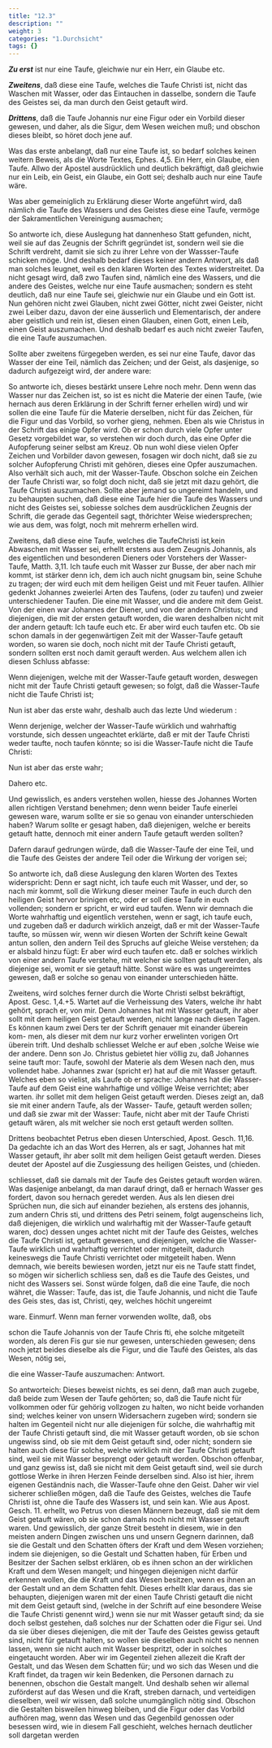```yaml
---
title: "12.3"
description: ""
weight: 3
categories: "1.Durchsicht"
tags: {}
---
```


<!-- Seite 573 -->

**_Zu erst_** ist nur eine Taufe, gleichwie nur
ein Herr, ein Glaube etc.

**_Zweitens_**, daß diese eine Taufe, welches die
Taufe Christi ist, nicht das Waschen mit Wasser,
oder das Eintauchen in dasselbe, sondern die Taufe
des Geistes sei, da man durch den Geist getauft
wird.

**_Drittens_**, daß die Taufe Johannis nur eine
Figur oder ein Vorbild dieser gewesen, und daher,
als die Sigur, dem Wesen weichen muß;
und obschon dieses bleibt, so höret doch jene
auf.

Was das erste anbelangt, daß nur eine Taufe ist,
so bedarf solches keinen weitern Beweis, als die Worte
Textes, Ephes. 4,5. Ein Herr, ein Glaube, eien
Taufe. Allwo der Apostel ausdrücklich und deutlich
bekräftigt, daß gleichwie nur ein Leib, ein Geist,
ein Glaube, ein Gott sei; deshalb auch nur eine
Taufe wäre.

Was aber gemeiniglich zu Erklärung dieser Worte<!-- Seite 574 -->
angeführt wird, daß nämlich die Taufe des
Wassers und des Geistes diese eine Taufe, vermöge
der Sakramentlichen Vereinigung ausmachen;

So antworte ich, diese Auslegung hat dannenheso
Statt gefunden, nicht, weil sie auf das Zeugnis
der Schrift gegründet ist, sondern weil sie die Schrift
verdreht, damit sie sich zu ihrer Lehre von der Wassser-Taufe
schicken möge. Und deshalb bedarf dieses keiner
andern Antwort, als daß man solches leugnet,
weil es den klaren Worten des Textes widerstreitet.
Da nicht gesagt wird, daß zwo Taufen sind, nämlich
eine des Wassers, und die andere des Geistes,
welche nur eine Taufe ausmachen; sondern es steht
deutlich, daß nur eine Taufe sei, gleichwie nur ein
Glaube und ein Gott ist. Nun gehören nicht
zwei Glauben, nicht zwei Götter, nicht zwei Geister,
nicht zwei Leiber dazu, davon der eine äusserlich
und Elementarisch, der andere aber geistlich
und rein ist, diesen einen Glauben, einen Gott,
einen Leib, einen Geist auszumachen. Und deshalb
bedarf es auch nicht zweier Taufen, die eine Taufe
auszumachen.

Sollte aber zweitens fürgegeben werden, es sei
nur eine Taufe, davor das Wasser der eine
Teil, nämlich das Zeichen; und der Geist, als
dasjenige, so dadurch aufgezeigt wird, der andere
ware:

So antworte ich, dieses bestärkt unsere Lehre noch
mehr. Denn wenn das Wasser nur das Zeichen ist,
so ist es nicht die Materie der einen Taufe, (wie hernach
aus deren Erklärung in der Schrift ferner erhellen
wird) und wir sollen die eine Taufe für die Materie
derselben, nicht für das Zeichen, für die Figur
und das Vorbild, so vorher gieng, nehmen. Eben
als wie Christus in der Schrift das einige Opfer<!-- Seite 575 -->
wird. Ob er schon durch viele Opfer unter
Gesetz vorgebildet war, so verstehen wir doch
durch, das eine Opfer die Aufopferung seiner selbst
am Kreuz. Ob nun wohl diese vielen Opfer Zeichen
und Vorbilder davon gewesen, fosagen wir doch nicht,
daß sie zu solcher Aufopferung Christi mit gehören,
dieses eine Opfer auszumachen. Also verhält sich
auch, mit der Wasser-Taufe. Obschon solche ein Zeichen
der Taufe Christi war, so folgt doch nicht, daß
sie jetzt mit dazu gehört, die Taufe Christi auszumachen.
Sollte aber jemand so ungereimt handeln,
und zu behaupten suchen, daß diese eine Taufe hier
die Taufe des Wassers und nicht des Geistes sei,
sobiesse solches dem ausdrücklichen Zeugnis der Schrift,
die gerade das Gegenteil sagt, thðrichter Weise wiedersprechen;
wie aus dem, was folgt, noch mit mehrerm
erhellen wird.

Zweitens, daß diese eine Taufe, welches die
TaufeChristi ist,kein Abwaschen mit Wasser sei, erhellt
erstens aus dem Zeugnis Johannis, als des eigentlichen
und besonderen Dieners oder Vorstehers der
Wasser-Taufe, Matth. 3,11. Ich taufe euch
mit Wasser zur Busse, der aber nach mir kommt,
ist stärker denn ich, dem ich auch nicht gnugsam
bin, seine Schuhe zu tragen; der wird euch mit
dem heiligen Geist und mit Feuer taufen. Allhier
gedenkt Johannes zweierlei Arten des Taufens,
(oder zu taufen) und zweier unterschiedener Taufen.
Die eine mit Wasser, und die andere mit dem Geist.
Von der einen war Johannes der Diener, und von
der andern Christus; und diejenigen, die mit der ersten
getauft worden, die waren deshalben nicht mit der
andern getauft: Ich taufe euch etc. Er aber wird
euch taufen etc. Ob sie schon damals in der gegenwärtigen
Zeit mit der Wasser-Taufe getauft worden,
so waren sie doch, noch nicht mit der Taufe Christi<!-- Seite 576 -->
getauft, sondern sollten erst noch damit gerauft
werden. Aus welchem allen ich diesen Schluss abfasse:

Wenn diejenigen, welche mit der Wasser-Taufe
getauft worden, deswegen nicht mit der Taufe Christi
getauft gewesen; so folgt, daß die Wasser-Taufe
nicht die Taufe Christi ist;

Nun ist aber das erste wahr, deshalb auch das lezte
Und wiederum :

Wenn derjenige, welcher der Wasser-Taufe würklich
und wahrhaftig vorstunde, sich dessen ungeachtet
erklärte, daß er mit der Taufe Christi weder taufte,
noch taufen könnte; so isi die Wasser-Taufe nicht
die Taufe Christi:

Nun ist aber das erste wahr;

Dahero etc.

Und gewisslich, es anders verstehen wollen, hiesse
des Johannes Worten allen richtigen Verstand benehmen;
denn wenn beider Taufe einerlei gewesen ware,
warum sollte er sie so genau von einander unterschieden
haben? Warum sollte er gesagt haben, daß
diejenigen, welche er bereits getauft hatte, dennoch
mit einer andern Taufe getauft werden sollten?

Dafern darauf gedrungen würde, daß die Wasser-Taufe
der eine Teil, und die Taufe des
Geistes der andere Teil oder die Wirkung der
vorigen sei;

So antworte ich, daß diese Auslegung den klaren
Worten des Textes widerspricht: Denn er sagt nicht,
ich taufe euch mit Wasser, und der, so nach mir
kommt, soll die Wirkung dieser meiner Taufe
in euch durch den heiligen Geist hervor brinigen
etc, oder er soll diese Taufe in euch vollenden;
sondern er spricht, er wird eud taufen. Wenn
wir demnach die Worte wahrhaftig und eigentlich
verstehen, wenn er sagt, ich taufe euch, und zugeben<!-- Seite 577 -->
daß er dadurch wirklich anzeigt, daß er mit
der Wasser-Taufe taufte, so müssen wir, wenn wir
diesen Worten der Schrift keine Gewalt antun sollen,
den andern Teil des Spruchs auf gleiche Weise
verstehen; da er alsbald hinzu fügt: Er aber
wird euch taufen etc. daß er solches wirklich von
einer andern Taufe verstehe, mit welcher sie sollten
getauft werden, als diejenige sei, womit er sie getauft
hätte. Sonst wäre es was ungereimtes gewesen,
daß er solche so genau von einander unterschieden
hätte.

Zweitens, wird solches ferner durch die Worte
Christi selbst bekräftigt, Apost. Gesc. 1,4.+5.
Wartet auf die Verheissung des Vaters, welche
ihr habt gehört, sprach er, von mir. Denn
Johannes hat mit Wasser getauft, ihr aber sollt
mit dem heiligen Geist getauft werden, nicht lange
nach diesen Tagen. Es können kaum zwei Ders
ter der Schrift genauer mit einander überein kom-
men, als dieser mit dem nur kurz vorher erwelinten
vorigen Ort überein trift. Und deshalb
schliesset Welche
er auf eben ,solche Weise wie der andere. Denn son Jo.
Christus gebietet hier völlig zu, daß Johannes seine tauft mor:
Taufe, sowohl der Materie als dem Wesen nach den, mus
vollendet habe. Johannes zwar (spricht er) hat auf die
mit Wasser getauft. Welches eben so vielist, als Laufe
ob er sprache: Johannes hat die Wasser-Taufe auf dem Geist
eine wahrhaftige und völlige Weise verrichtet; aber warten.
ihr sollet mit dem heligen Geist getauft werden.
Dieses zeigt an, daß sie mit einer andern Taufe, als
der Wasser- Taufe, getauft werden sollen; und daß
sie zwar mit der Wasser: Taufe, nicht aber mit der
Taufe Christi getauft wären, als mit welcher sie
noch erst getauft werden sollten.

Drittens beobachtet Petrus eben diesen Unterschied,
Apost. Gesch. 11,16. Da gedachte ich<!-- Seite 578 -->
an das Wort des Herren, als er sagt, Johannes
hat mit Wasser getauft, ihr aber sollt mit dem
heiligen Geist getauft werden. Dieses deutet der
Apostel auf die Zusgiessung des heiligen Geistes, und (chieden.

schliesset, daß sie damals mit der Taufe des Geistes getauft worden wären. Was dasjenige anbelangt, da man darauf dringt, daß er hernach Wasser ges fordert, davon sou hernach geredet werden. Aus als len diesen drei Sprüchen nun, die sich auf einander beziehen, als erstens des johannis, zum andern Chris sti, und drittens des Petri seinem, folgt augenscheins lich, daß diejenigen, die wirklich und walırhaftig mit der Wasser-Taufe getauft waren, doc) dessen unges achtet nicht mit der Taufe des Geistes, welches die Taufe Christi ist, getauft gewesen, und diejenigen, welche die Wasser- Taufe wirklich und wahrhaftig verrichtet oder mitgeteilt, dadurch keineswegs die Taufe Christi verrichtet oder mitgeteilt haben. Wenn demnach, wie bereits bewiesen worden, jetzt nur eis ne Taufe statt findet, so mögen wir sicherlich schliess sen, daß es die Taufe des Geistes, und nicht des Wassers sei. Sonst würde folgen, daß die eine Taufe, die noch währet, die Wasser: Taufe, das ist, die Taufe Johannis, und nicht die Taufe des Geis stes, das ist, Christi, qey, welches höchit ungereimt

ware. Einmurf. Wenn man ferner vorwenden wollte, daß, obs

schon die Taufe Johannis von der Taufe Chris fti, ehe solche mitgeteilt worden, als deren Fis gur sie nur gewesen, unterschieden gewesen; dens noch jetzt beides dieselbe als die Figur, und die Taufé des Geistes, als das Wesen, nötig sei,

die eine Wasser-Taufe auszumachen: Antwort.

So antworteich: Dieses beweist nichts, es sei denn,
daß man auch zugebe, daß beide zum Wesen der Taufe
gehörten; so, daß die Taufe nicht für vollkommen<!-- Seite 579 -->
oder für gehörig vollzogen zu halten, wo nicht beide
vorhanden sind; welches keiner von unsern Widersachern
zugeben wird; sondern sie halten im Gegenteil
nicht nur alle diejenigen für solche, die wahrhaftig
mit der Taufe Christi getauft sind, die mit Wasser
getauft worden, ob sie schon ungewiss sind, ob sie mit
dem Geist getauft sind, oder nicht; sondern sie halten
auch diese für solche, welche wirklich mit der Taufe
Christi getauft sind, weil sie mit Wasser besprengt
oder getauft worden. Obschon offenbar, und ganz
gewiss ist, daß sie nicht mit dem Geist getauft sind,
weil sie durch gottlose Werke in ihren Herzen Feinde
derselben sind. Also ist hier, ihrem eigenen Geständnis
nach, die Wasser-Taufe ohne den Geist. Daher
wir viel sicherer schließen mögen, daß die Taufe
des Geistes, welches die Taufe Christi ist, ohne die
Taufe des Wassers ist, und sein kan. Wie aus Apost.
Gesch. 11. erhellt, wo Petrus von diesen Männern
bezeugt, daß sie mit dem Geist getauft wären, ob
sie schon damals noch nicht mit Wasser getauft waren.
Und gewisslich, der ganze Streit besteht in diesem,
wie in den meisten andern Dingen zwischen uns
und unsern Gegnern darinnen, daß sie die Gestalt und
den Schatten öfters der Kraft und dem Wesen vorziehen;
indem sie diejenigen, so die Gestalt und Schatten
haben, für Erben und Besitzer der Sachen selbst
erklären, ob es ihnen schon an der wirklichen Kraft
und dem Wesen mangelt; und hingegen diejenigen nicht
darfür erkennen wollen, die die Kraft und das Wesen
besitzen, wenn es ihnen an der Gestalt und an dem
Schatten fehlt. Dieses erhellt klar daraus, das
sie behaupten, diejenigen waren mit der einen Taufe
Christi getauft die nicht mit dem Geist getauft sind,
(welche in der Schrift auf eine besondere Weise die
Taufe Christi genennt wird,) wenn sie nur mit Wasser
getauft sind; da sie doch selbst gestehen, daß solches<!-- Seite 580 -->
nur der Schatten oder die Figur sei. Und da
sie über dieses diejenigen, die mit der Taufe des Geistes
gewiss getauft sind, nicht für getauft halten, so
wollen sie dieselben auch nicht so nennen lassen, wenn
sie nicht auch mit Wasser bespritzt, oder in solches
eingetaucht worden. Aber wir im Gegenteil ziehen
allezeit die Kraft der Gestalt, und das Wesen dem
Schatten für; und wo sich das Wesen und die Kraft
findet, da tragen wir kein Bedenken, die Personen
darnach zu benennen, obschon die Gestalt mangelt.
Und deshalb sehen wir allemal zuförderst auf das
Wesen und die Kraft, streben darnach, und verteidigen
dieselben, weil wir wissen, daß solche unumgänglich
nötig sind. Obschon die Gestalten bisweilen
hinweg bleiben, und die Figur oder das Vorbild
aufhören mag, wenn das Wesen und das Gegenbild
genossen oder besessen wird, wie in diesem Fall geschieht,
welches hernach deutlicher soll dargetan werden
